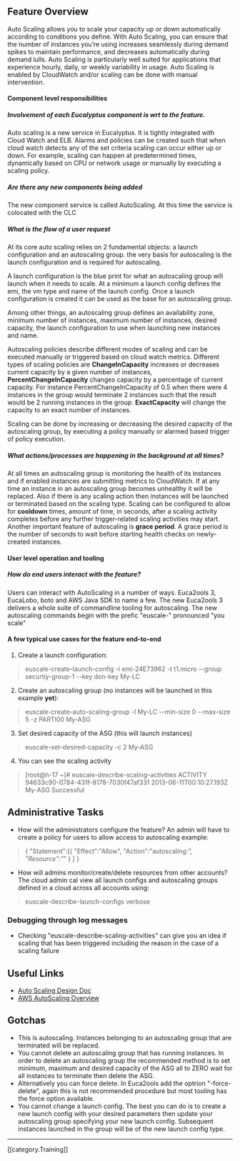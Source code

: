 ## Feature Overview
Auto Scaling allows you to scale your capacity up or down automatically according to conditions you define. With Auto Scaling, you can ensure that the number of instances you’re using increases seamlessly during demand spikes to maintain performance, and decreases automatically during demand lulls. Auto Scaling is particularly well suited for applications that experience hourly, daily, or weekly variability in usage. Auto Scaling is enabled by CloudWatch and/or scaling can be done with manual intervention.

#### Component level responsibilities
##### Involvement of each Eucalyptus component is wrt to the feature.
Auto scaling is a new service in Eucalyptus. It is tightly integrated with Cloud Watch and ELB. Alarms and policies can be created such that when cloud watch detects any of the set criteria scaling can occur either up or down.  For example, scaling can happen at predetermined times, dynamically based on CPU or network usage or manually by executing a scaling policy.
##### Are there any new components being added
The new component service is called AutoScaling. At this time the service is colocated with the CLC
##### What is the flow of a user request
At its core auto scaling relies on 2 fundamental objects: a launch configuration and an autoscaling group. the very basis for autoscaling is the launch configuration and is required for autoscaling. 

A launch configuration is the blue print for what an autoscaling group will launch when it needs to scale.  At a minimum a launch config defines the emi, the vm type and name of the launch config. Once a launch configuration is created it can be used as the base for an autoscaling group.

Among other things, an autoscaling group defines an availability zone,  minimum number of instances, maximum number of instances, desired capacity, the launch configuration to use when launching new instances and name.

Autoscaling policies describe different modes of scaling and can be executed manually or triggered based on cloud watch metrics. Different types of scaling policies are **ChangeInCapacity** increases or decreases current capacity by a given number of instances, **PercentChangeInCapacity** changes capacity by a percentage of current capacity. For instance PercentChangeInCapacity of 0.5 when there were 4 instances in the group would terminate 2 instances such that the result would be 2 running instances in the group. **ExactCapacity** will change the capacity to an exact number of instances. 

Scaling can be done by increasing or decreasing the desired capacity of the autoscaling group, by executing a policy manually or alarmed based trigger of policy execution. 
 
##### What actions/processes are happening in the background at all times? 
At all times an autoscaling group is monitoring the health of its instances and if enabled instances are submitting metrics to CloudWatch. If at any time an instance in an autoscaling group becomes unhealthy it will be replaced. Also if there is any scaling action then instances will be launched or terminated based on the scaling type.  Scaling can be configured to allow for **cooldown** times, amount of time, in seconds, after a scaling activity completes before any further trigger-related scaling activities may start. Another important feature of autoscaling is **grace period**. A grace period is the number of seconds to wait before starting health checks on newly-created instances.

#### User level operation and tooling
##### How do end users interact with the feature?
Users can interact with AutoScaling in a number of ways.  Euca2ools 3, EucaLobo, boto and AWS Java SDK to name a few.  The new Euca2ools 3 delivers a whole suite of commandline tooling for autoscaling.  The new autoscaling commands begin with the prefic "euscale-" pronounced "you scale"

#### A few typical use cases for the feature end-to-end
1. Create a launch configuration:
> euscale-create-launch-config -i emi-24E73962 -t t1.micro --group securtiy-group-1 --key don-key My-LC

2. Create an autoscaling group (no instances will be launched in this example **yet**):
> euscale-create-auto-scaling-group -l My-LC --min-size 0 --max-size 5 -z PARTI00 My-ASG

3. Set desired capacity of the ASG (this will launch instances)
> euscale-set-desired-capacity -c 2 My-ASG

4. You can see the scaling activity
>  [root@h-17 ~]# euscale-describe-scaling-activities
ACTIVITY	94633c90-0784-431f-8178-7030f47af331	2013-06-11T00:10:27.193Z	My-ASG	Successful

## Administrative Tasks
* How will the administrators configure the feature?
An admin will have to create a policy for users to allow access to autoscaling
example:
> {
   "Statement":[{
      "Effect":"Allow",
      "Action":"autoscaling:*",
      "Resource":"*"
      }
   ]
}

* How will admins monitor/create/delete resources from other accounts?
The cloud admin cal view all launch configs and autoscaling groups defined in a cloud across all accounts using:
> euscale-describe-launch-configs verbose 

### Debugging through log messages
* Checking "euscale-describe-scaling-activities" can give you an idea if scaling that has been triggered including the reason in the case of a scaling failure

## Useful Links
* [Auto Scaling Design Doc](https://github.com/eucalyptus/architecture/wiki/autoscaling-3.3-design#wiki-IAM-2)
* [AWS AutoScaling Overview](https://aws.amazon.com/autoscaling/)

## Gotchas
* This is autoscaling. Instances belonging to an autoscaling group that are terminated will be replaced.
* You cannot delete an autoscaling group that has running instances.  In order to delete an autoscaling group the recommended method is to set minimum, maximum and desired capacity of the ASG all to ZERO wait for all instances to terminate then delete the ASG.
* Alternatively you can force delete. In Euca2ools add the optrion "-force-delete", again this is not recommended procedure but most tooling has the force option available.
* You cannot change a launch config. The best you can do is to create a new launch config with your desired parameters then update your autoscaling group specifying your new launch config. Subsequent instances launched in the group will be of the new launch config type.

*****
[[category.Training]]